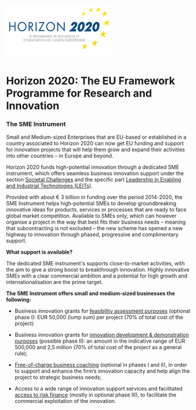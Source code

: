 # ![](/assets/Horizon2020.png)

# Horizon 2020: The EU Framework Programme for Research and Innovation

### The SME Instrument

Small and Medium-sized Enterprises that are EU-based or established in a country associated to Horizon 2020 can now get EU funding and support for innovation projects that will help them grow and expand their activities into other countries – in Europe and beyond.

Horizon 2020 funds high-potential innovation through a dedicated SME instrument, which offers seamless business innovation support under the section [Societal Challenges](https://ec.europa.eu/programmes/horizon2020/en/h2020-section/societal-challenges) and the specific part [Leadership in Enabling and Industrial Technologies \(LEITs\)](https://ec.europa.eu/programmes/horizon2020/en/h2020-section/leadership-enabling-and-industrial-technologies).

Provided with about € 3 billion in funding over the period 2014-2020, the SME Instrument helps high-potential SMEs to develop groundbreaking innovative ideas for products, services or processes that are ready to face global market competition. Available to SMEs only, which can however organise a project in the way that best fits their business needs – meaning that subcontracting is not excluded – the new scheme has opened a new highway to innovation through phased, progressive and complimentary support.

**What support is available?**

The dedicated SME instrument's supports close-to-market activities, with the aim to give a strong boost to breakthrough innovation. Highly innovative SMEs with a clear commercial ambition and a potential for high growth and internationalisation are the prime target.

**The SME Instrument offers small and medium-sized businesses the following:**

* Business innovation grants for [feasibility assessment purposes](https://ec.europa.eu/programmes/horizon2020/en/h2020-section/sme-instrument#Feasibility) \(optional phase I\): EUR 50,000 \(lump sum\) per project \(70% of total cost of the project\)

* Business innovation grants for [innovation development & demonstration purposes](https://ec.europa.eu/programmes/horizon2020/en/h2020-section/sme-instrument#Innovation) \(possible phase II\): an amount in the indicative range of EUR 500,000 and 2,5 million \(70% of total cost of the project as a general rule\);

* [Free-of-charge business coaching](https://ec.europa.eu/programmes/horizon2020/en/h2020-section/sme-instrument#Coaching) \(optional in phases I and II\), in order to support and enhance the firm’s innovation capacity and help align the project to strategic business needs;

* Access to a wide range of innovation support services and facilitated [access to risk finance](https://ec.europa.eu/programmes/horizon2020/en/h2020-section/sme-instrument#Commercialisation) \(mostly in optional phase III\), to facilitate the commercial exploitation of the innovation.


